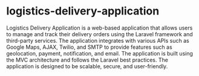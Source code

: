 # logistics-delivery-application

Logistics Delivery Application is a web-based application that allows users to manage and track their delivery orders using the Laravel framework and third-party services. The application integrates with various APIs such as Google Maps, AJAX, Twilio, and SMTP to provide features such as geolocation, payment, notification, and email. The application is built using the MVC architecture and follows the Laravel best practices. The application is designed to be scalable, secure, and user-friendly.
